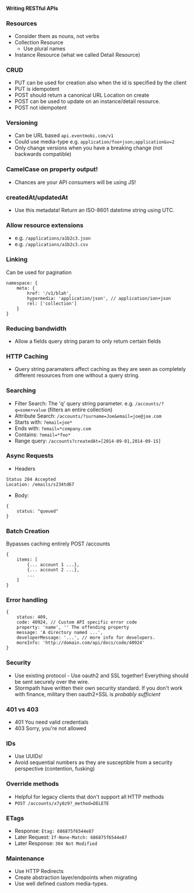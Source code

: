 #### Writing RESTful APIs
### Resources
* Consider them as nouns, not verbs
* Collection Resource
    - Use plural names
* Instance Resource (what we called Detail Resource)

### CRUD
* PUT can be used for creation also when the id is specified by the client
* PUT is idempotent
* POST should return a canonical URL Location on create
* POST can be used to update on an instance/detail resource.
* POST not idempotent

### Versioning
* Can be URL based `api.eventmobi.com/v1`
* Could use media-type e.g. `application/foo+json;application&v=2`
* Only change versions when you have a breaking change (not backwards compatible)

### CamelCase on property output!
* Chances are your API consumers will be using JS!

### createdAt/updatedAt
* Use this metadata! Return an ISO-8601 datetime string using UTC.

### Allow resource extensions
* e.g. `/applications/a1b2c3.json`
* e.g. `/applications/a1b2c3.csv`

### Linking
Can be used for pagination
```
namespace: {
    meta: {
        href: '/v1/blah',
        hypermedia: 'application/json', // application/ion+json
        rel: ['collection']
    }
}
```

### Reducing bandwidth
* Allow a fields query string param to only return certain fields

### HTTP Caching
* Query string paramaters affect caching as they are seen as completely different resources from one without a query string.

### Searching
* Filter Search: The 'q' query string parameter. e.g. `/accounts/?q=some+value` (filters an entire collection)
* Attribute Search: `/accounts/?surname=Joe&email=joe@joe.com`
* Starts with: `?email=joe*`
* Ends with: `?email=*company.com`
* Contains: `?email=*foo*`
* Range query: `/accounts?createdAt=[2014-09-01,2014-09-15]`

### Async Requests
* Headers
```
Status 204 Accepted
Location: /emails/s234td67
```
* Body:
```
{
    status: "queued"
}
```

### Batch Creation
Bypasses caching entirely
POST /accounts
```
{
    items: [
        {... account 1 ...},
        {... account 2 ...},
        ...
    ]
}
```

### Error handling
```
{
    status: 409,
    code: 40924, // Custom API specific error code
    property: 'name', '' The offending property
    message: 'A directory named ...',
    developerMessage: '...', // more info for developers.
    moreInfo: 'http://domain.com/api/docs/code/40924'
}
```

### Security
* Use existing protocol - Use oauth2 and SSL together! Everything should be sent securely over the wire.
* Stormpath have written their own security standard. If you don't work with finance, military then oauth2+SSL is *probably sufficient*

### 401 vs 403
* 401 You need valid credentials
* 403 Sorry, you're not allowed

### IDs
* Use UUIDs!
* Avoid sequential numbers as they are susceptible from a security perspective (contention, fusking)

### Override methods
* Helpful for legacy clients that don't support all HTTP methods
* `POST /accounts/x7y8z9?_method=DELETE`

### ETags
* Response: `Etag: 686875f6544e87`
* Later Request: `If-None-Match: 686875f6544e87`
* Later Response: `304 Not Modified`

### Maintenance
* Use HTTP Redirects
* Create abstraction layer/endpoints when migrating
* Use well defined custom media-types.
